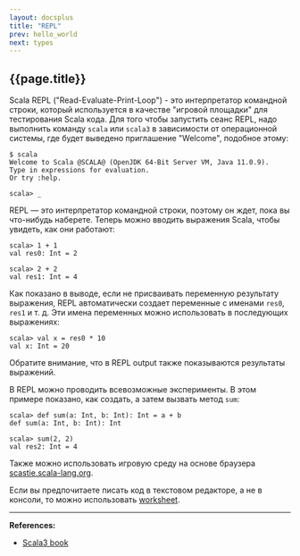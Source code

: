 ```yaml
---
layout: docsplus
title: "REPL"
prev: hello_world
next: types
---
```


## {{page.title}}

Scala REPL ("Read-Evaluate-Print-Loop") - это интерпретатор командной строки, 
который используется в качестве "игровой площадки" для тестирования Scala кода. 
Для того чтобы запустить сеанс REPL, надо выполнить команду `scala` или `scala3` 
в зависимости от операционной системы, 
где будет выведено приглашение "Welcome", подобное этому:

```
$ scala
Welcome to Scala @SCALA@ (OpenJDK 64-Bit Server VM, Java 11.0.9).
Type in expressions for evaluation.
Or try :help.

scala> _
```

REPL — это интерпретатор командной строки, поэтому он ждет, пока вы что-нибудь наберете. 
Теперь можно вводить выражения Scala, чтобы увидеть, как они работают:

```
scala> 1 + 1
val res0: Int = 2

scala> 2 + 2
val res1: Int = 4
```

Как показано в выводе, если не присваивать переменную результату выражения, 
REPL автоматически создает переменные с именами `res0`, `res1` и т. д. 
Эти имена переменных можно использовать в последующих выражениях:

```
scala> val x = res0 * 10
val x: Int = 20
```

Обратите внимание, что в REPL output также показываются результаты выражений.

В REPL можно проводить всевозможные эксперименты. В этом примере показано, как создать, а затем вызвать метод `sum`:

```
scala> def sum(a: Int, b: Int): Int = a + b
def sum(a: Int, b: Int): Int

scala> sum(2, 2)
val res2: Int = 4
```

Также можно использовать игровую среду на основе браузера [scastie.scala-lang.org](https://scastie.scala-lang.org/).

Если вы предпочитаете писать код в текстовом редакторе, а не в консоли, 
то можно использовать [worksheet](./tools/tools-worksheets).


---

**References:**
- [Scala3 book](https://docs.scala-lang.org/scala3/book/taste-repl.html)

